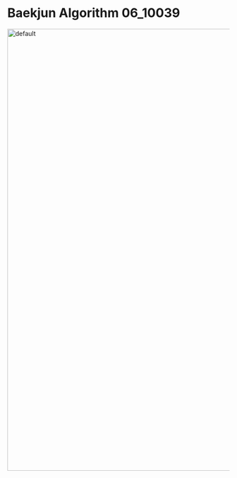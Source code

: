 # Baekjun Algorithm 06_10039


<img width="1000" alt="default" 
src="https://user-images.githubusercontent.com/29402714/43576412-3e61b9ec-9684-11e8-9829-ef55d8e4f457.png">

